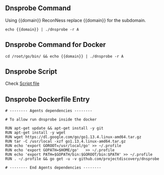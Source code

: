 ## Dnsprobe Command

Using {{domain}} ReconNess replace {{domain}} for the subdomain.

```
echo {{domain}} | ./dnsprobe -r A
```

## Dnsprobe Command for Docker

```
cd /root/go/bin/ && echo {{domain}} | ./dnsprobe -r A
```

## Dnsprobe Script

Check [Script file](https://github.com/reconness/reconness-agents/blob/master/Dnsprobe/Script)

## Dnsprobe Dockerfile Entry

```
# -------- Agents dependencies -------- 

# To allow run dnsprobe inside the docker

RUN apt-get update && apt-get install -y git
RUN apt-get install -y wget
RUN wget https://dl.google.com/go/go1.13.4.linux-amd64.tar.gz
RUN tar -C /usr/local -xzf go1.13.4.linux-amd64.tar.gz
RUN echo 'export GOROOT=/usr/local/go' >> ~/.profile
RUN echo 'export GOPATH=$HOME/go'	>> ~/.profile
RUN echo 'export PATH=$GOPATH/bin:$GOROOT/bin:$PATH' >> ~/.profile
RUN . ~/.profile && go get -u -v github.com/projectdiscovery/dnsprobe

# -------- End Agents dependencies -------- 
```
